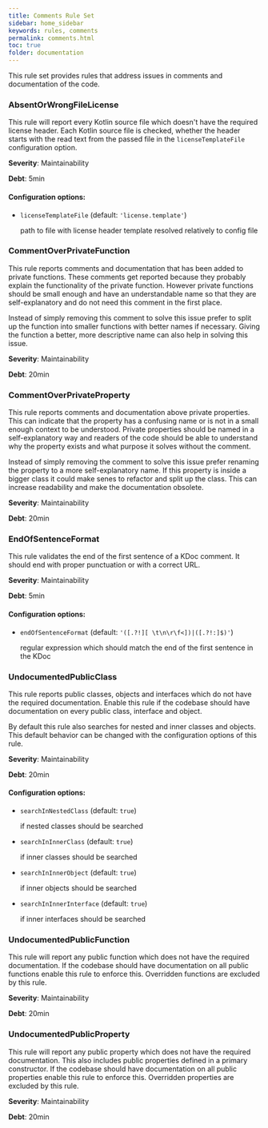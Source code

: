 ```yaml
---
title: Comments Rule Set
sidebar: home_sidebar
keywords: rules, comments
permalink: comments.html
toc: true
folder: documentation
---
```

This rule set provides rules that address issues in comments and documentation
of the code.

### AbsentOrWrongFileLicense

This rule will report every Kotlin source file which doesn't have the required license header.
Each Kotlin source file is checked, whether the header starts with the read text from the passed file in the
`licenseTemplateFile` configuration option.

**Severity**: Maintainability

**Debt**: 5min

#### Configuration options:

* ``licenseTemplateFile`` (default: ``'license.template'``)

   path to file with license header template resolved relatively to config file

### CommentOverPrivateFunction

This rule reports comments and documentation that has been added to private functions. These comments get reported
because they probably explain the functionality of the private function. However private functions should be small
enough and have an understandable name so that they are self-explanatory and do not need this comment in the first
place.

Instead of simply removing this comment to solve this issue prefer to split up the function into smaller functions
with better names if necessary. Giving the function a better, more descriptive name can also help in
solving this issue.

**Severity**: Maintainability

**Debt**: 20min

### CommentOverPrivateProperty

This rule reports comments and documentation above private properties. This can indicate that the property has a
confusing name or is not in a small enough context to be understood.
Private properties should be named in a self-explanatory way and readers of the code should be able to understand
why the property exists and what purpose it solves without the comment.

Instead of simply removing the comment to solve this issue prefer renaming the property to a more self-explanatory
name. If this property is inside a bigger class it could make senes to refactor and split up the class. This can
increase readability and make the documentation obsolete.

**Severity**: Maintainability

**Debt**: 20min

### EndOfSentenceFormat

This rule validates the end of the first sentence of a KDoc comment.
It should end with proper punctuation or with a correct URL.

**Severity**: Maintainability

**Debt**: 5min

#### Configuration options:

* ``endOfSentenceFormat`` (default: ``'([.?!][ \t\n\r\f<])|([.?!:]$)'``)

   regular expression which should match the end of the first sentence in the KDoc

### UndocumentedPublicClass

This rule reports public classes, objects and interfaces which do not have the required documentation.
Enable this rule if the codebase should have documentation on every public class, interface and object.

By default this rule also searches for nested and inner classes and objects. This default behavior can be changed
with the configuration options of this rule.

**Severity**: Maintainability

**Debt**: 20min

#### Configuration options:

* ``searchInNestedClass`` (default: ``true``)

   if nested classes should be searched

* ``searchInInnerClass`` (default: ``true``)

   if inner classes should be searched

* ``searchInInnerObject`` (default: ``true``)

   if inner objects should be searched

* ``searchInInnerInterface`` (default: ``true``)

   if inner interfaces should be searched

### UndocumentedPublicFunction

This rule will report any public function which does not have the required documentation.
If the codebase should have documentation on all public functions enable this rule to enforce this.
Overridden functions are excluded by this rule.

**Severity**: Maintainability

**Debt**: 20min

### UndocumentedPublicProperty

This rule will report any public property which does not have the required documentation.
This also includes public properties defined in a primary constructor.
If the codebase should have documentation on all public properties enable this rule to enforce this.
Overridden properties are excluded by this rule.

**Severity**: Maintainability

**Debt**: 20min
